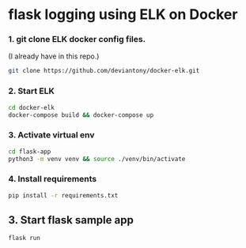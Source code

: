 # flask logging using ELK on Docker

### 1. git clone ELK docker config files.
(I already have in this repo.)
```bash
git clone https://github.com/deviantony/docker-elk.git
```

### 2. Start ELK
```bash
cd docker-elk
docker-compose build && docker-compose up
```

### 3. Activate virtual env

```bash
cd flask-app
python3 -m venv venv && source ./venv/bin/activate
```

### 4. Install requirements

```bash
pip install -r requirements.txt
```

## 3. Start flask sample app
```bash
flask run
```
